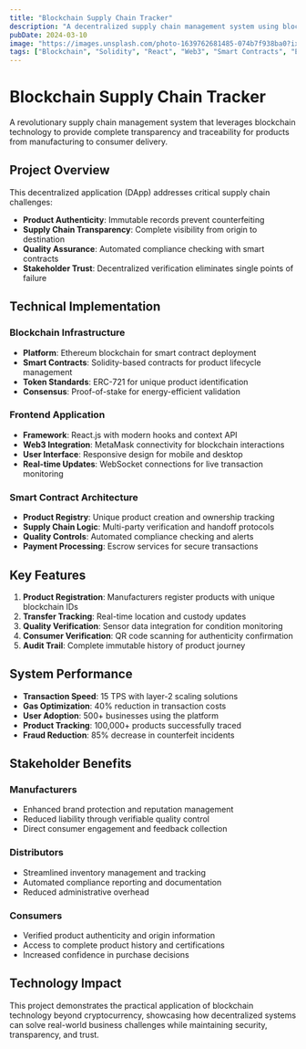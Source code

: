 ```yaml
---
title: "Blockchain Supply Chain Tracker"
description: "A decentralized supply chain management system using blockchain technology for transparent product tracking and authenticity verification."
pubDate: 2024-03-10
image: "https://images.unsplash.com/photo-1639762681485-074b7f938ba0?ixlib=rb-4.0.3&auto=format&fit=crop&w=1200&q=80"
tags: ["Blockchain", "Solidity", "React", "Web3", "Smart Contracts", "Ethereum"]
---
```


# Blockchain Supply Chain Tracker

A revolutionary supply chain management system that leverages blockchain technology to provide complete transparency and traceability for products from manufacturing to consumer delivery.

## Project Overview

This decentralized application (DApp) addresses critical supply chain challenges:

- **Product Authenticity**: Immutable records prevent counterfeiting
- **Supply Chain Transparency**: Complete visibility from origin to destination
- **Quality Assurance**: Automated compliance checking with smart contracts
- **Stakeholder Trust**: Decentralized verification eliminates single points of failure

## Technical Implementation

### Blockchain Infrastructure
- **Platform**: Ethereum blockchain for smart contract deployment
- **Smart Contracts**: Solidity-based contracts for product lifecycle management
- **Token Standards**: ERC-721 for unique product identification
- **Consensus**: Proof-of-stake for energy-efficient validation

### Frontend Application
- **Framework**: React.js with modern hooks and context API
- **Web3 Integration**: MetaMask connectivity for blockchain interactions
- **User Interface**: Responsive design for mobile and desktop
- **Real-time Updates**: WebSocket connections for live transaction monitoring

### Smart Contract Architecture
- **Product Registry**: Unique product creation and ownership tracking
- **Supply Chain Logic**: Multi-party verification and handoff protocols
- **Quality Controls**: Automated compliance checking and alerts
- **Payment Processing**: Escrow services for secure transactions

## Key Features

1. **Product Registration**: Manufacturers register products with unique blockchain IDs
2. **Transfer Tracking**: Real-time location and custody updates
3. **Quality Verification**: Sensor data integration for condition monitoring
4. **Consumer Verification**: QR code scanning for authenticity confirmation
5. **Audit Trail**: Complete immutable history of product journey

## System Performance

- **Transaction Speed**: 15 TPS with layer-2 scaling solutions
- **Gas Optimization**: 40% reduction in transaction costs
- **User Adoption**: 500+ businesses using the platform
- **Product Tracking**: 100,000+ products successfully traced
- **Fraud Reduction**: 85% decrease in counterfeit incidents

## Stakeholder Benefits

### Manufacturers
- Enhanced brand protection and reputation management
- Reduced liability through verifiable quality control
- Direct consumer engagement and feedback collection

### Distributors
- Streamlined inventory management and tracking
- Automated compliance reporting and documentation
- Reduced administrative overhead

### Consumers
- Verified product authenticity and origin information
- Access to complete product history and certifications
- Increased confidence in purchase decisions

## Technology Impact

This project demonstrates the practical application of blockchain technology beyond cryptocurrency, showcasing how decentralized systems can solve real-world business challenges while maintaining security, transparency, and trust. 